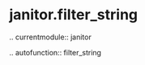 ﻿janitor.filter\_string
======================

.. currentmodule:: janitor

.. autofunction:: filter_string

